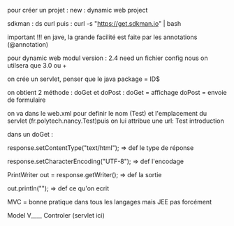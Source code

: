 pour créer un projet : new : dynamic web project

sdkman : ds curl puis : curl -s "https://get.sdkman.io" | bash

important !!! en jave, la grande facilité est faite par les annotations  (@annotation) 

pour dynamic web modul version : 2.4 need un fichier config nous on utilsera que 3.0 ou +


on crée un servlet, penser que le java package = ID$

on obtient 2 méthode : doGet et doPost :
   doGet = affichage
   doPost = envoie de formulaire
   
on va dans le web.xml pour definir le nom (<servlet-name>Test</servlet-name>) et l'emplacement du servlet (<servlet-class>fr.polytech.nancy.Test</servlet-class>)puis on lui attribue une url:
<servlet-mapping>
<servlet-name>Test</servlet-name> 
<url-pattern>introduction</url-pattern>
</servlet-mapping>
  
  
dans un doGet : 

response.setContentType("text/html"); => def le type de réponse
        
response.setCharacterEncoding("UTF-8"); => def l'encodage
        
PrintWriter out = response.getWriter(); => def la sortie
       
out.println("<!DOCTYPE html>"); => def ce qu'on ecrit




MVC = bonne pratique dans tous les langages mais JEE pas forcément

Model V____ Controler (servlet ici)